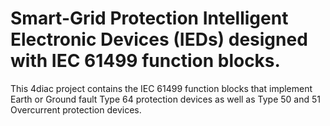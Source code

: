 # Smart-Grid Protection Intelligent Electronic Devices (IEDs) designed with IEC 61499 function blocks.

This 4diac project contains the IEC 61499 function blocks that implement Earth or Ground fault Type 64 protection devices as well as Type 50 and 51 Overcurrent protection devices.
